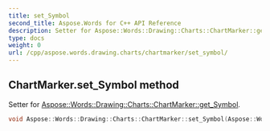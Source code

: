 ```yaml
---
title: set_Symbol
second_title: Aspose.Words for C++ API Reference
description: Setter for Aspose::Words::Drawing::Charts::ChartMarker::get_Symbol. 
type: docs
weight: 0
url: /cpp/aspose.words.drawing.charts/chartmarker/set_symbol/
---
```

## ChartMarker.set_Symbol method


Setter for [Aspose::Words::Drawing::Charts::ChartMarker::get_Symbol](./get_symbol/).

```cpp
void Aspose::Words::Drawing::Charts::ChartMarker::set_Symbol(Aspose::Words::Drawing::Charts::MarkerSymbol value)
```

